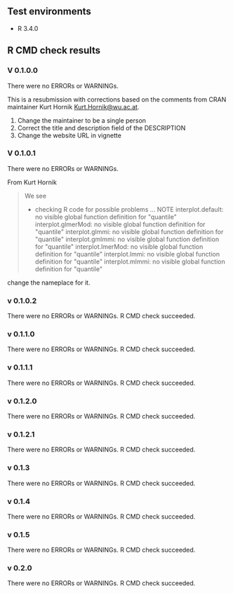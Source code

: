 ## Test environments
* R 3.4.0


## R CMD check results

### V 0.1.0.0
There were no ERRORs or WARNINGs. 

This is a resubmission with corrections based on the comments from CRAN maintainer Kurt Hornik <Kurt.Hornik@wu.ac.at>. 

1. Change the maintainer to be a single person
2. Correct the title and description field of the DESCRIPTION
3. Change the website URL in vignette


### V 0.1.0.1

There were no ERRORs or WARNINGs. 

From Kurt Hornik

> We see
> * checking R code for possible problems ... NOTE
> interplot.default: no visible global function definition for "quantile"
> interplot.glmerMod: no visible global function definition for
>   "quantile"
> interplot.glmmi: no visible global function definition for "quantile"
> interplot.gmlmmi: no visible global function definition for "quantile"
> interplot.lmerMod: no visible global function definition for "quantile"
> interplot.lmmi: no visible global function definition for "quantile"
> interplot.mlmmi: no visible global function definition for "quantile"

change the nameplace for it.

### v 0.1.0.2
There were no ERRORs or WARNINGs. 
R CMD check succeeded.

### v 0.1.1.0
There were no ERRORs or WARNINGs. 
R CMD check succeeded.

### v 0.1.1.1
There were no ERRORs or WARNINGs. 
R CMD check succeeded.

### v 0.1.2.0
There were no ERRORs or WARNINGs. 
R CMD check succeeded.

### v 0.1.2.1
There were no ERRORs or WARNINGs. 
R CMD check succeeded.

### v 0.1.3
There were no ERRORs or WARNINGs. 
R CMD check succeeded.

### v 0.1.4
There were no ERRORs or WARNINGs. 
R CMD check succeeded.

### v 0.1.5
There were no ERRORs or WARNINGs. 
R CMD check succeeded.

### v 0.2.0
There were no ERRORs or WARNINGs. 
R CMD check succeeded.